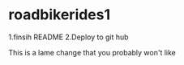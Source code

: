 # roadbikerides1
1.finsih README
2.Deploy to git hub

This is a lame change that you probably won't like
